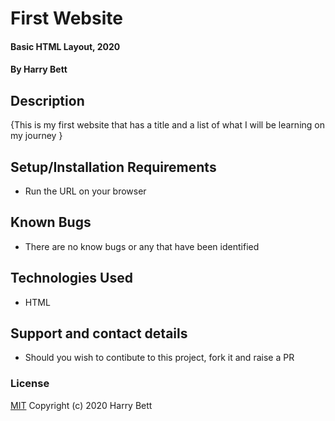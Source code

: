 # First Website
#### Basic HTML Layout, 2020
#### By Harry Bett
## Description
{This is my first website that has a title and a list of what I will be learning on my journey }
## Setup/Installation Requirements
* Run the URL on your browser
## Known Bugs
* There are no know bugs or any that have been identified
## Technologies Used
* HTML
## Support and contact details
* Should you wish to contibute to this project, fork it and raise a PR
### License
[MIT](https://choosealicense.com/licenses/mit/)
Copyright (c) 2020 Harry Bett